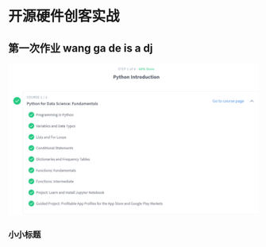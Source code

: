 # 开源硬件创客实战
## 第一次作业 wang ga de is a dj
![](https://github.com/ophwsjtu18/ohw19f/blob/master/student/wxr/HW1.png)
### 小小标题
